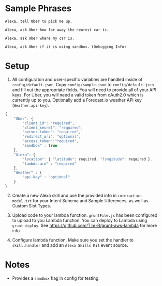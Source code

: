 # Sample Phrases

```
Alexa, tell Uber to pick me up.

Alexa, ask Uber how far away the nearest car is.

Alexa, ask Uber where my car is.

Alexa, ask Uber if it is using sandbox. (Debugging Info)
```


# Setup

1. All configuraton and user-specific variables are handled inside of `config/default.json`. Copy `config/sample.json` to `config/default.json` and fill out the appropriate fields. You will need to provide all of your API keys. For Uber, you will need a valid token from oAuth2.0 which is currently up to you. Optionally add a Forecast.io weather API key (`Weather.api-key`).

```js
{
  	"Uber": {
		"client_id": "required",
		"client_secret": "required",
		"server_token": "required",
		"redirect_uri": "optional",
		"access_token":"required",
		"sandbox" : true
	},
    "Alexa": {
		"location": { "latitude": required, "longitude": required },
		"lambda-arn" : "required"
    },
    "Weather" : {
    	"api-key" : "optional"
    }
}
```

2. Create a new Alexa skill and use the provided info in `interaction-model.txt` for your Intent Schema and Sample Utterences, as well as Custom Slot Types.

3. Upload code to your lambda function. `gruntFile.js` has been configured to upload to you Lambda function. You can deploy to Lambda using `grunt deploy`. See https://github.com/Tim-B/grunt-aws-lambda for more info

4. Configure lambda function. Make sure you set the handler to `skill.handler` and add an `Alexa Skills Kit` event source.

# Notes

- Provides a `sandbox` flag in config for testing.

